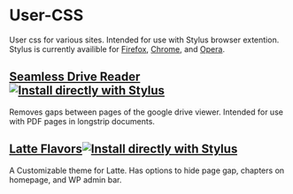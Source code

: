 # User-CSS
User css for various sites. Intended for use with Stylus browser extention.
Stylus is currently availible for [Firefox](https://addons.mozilla.org/en-US/firefox/addon/styl-us/), [Chrome](https://chrome.google.com/webstore/detail/stylus/clngdbkpkpeebahjckkjfobafhncgmne?hl=en), and [Opera](https://addons.opera.com/en/extensions/details/stylus/). 

## [Seamless Drive Reader ![Install directly with Stylus](https://img.shields.io/badge/Install%20directly%20with-Stylus-238b8b.svg)](https://raw.githubusercontent.com/Christopher-McGinnis/User-CSS/master/seamless-drive-reader.user.css)
Removes gaps between pages of the google drive viewer. Intended for use with PDF pages in longstrip documents.

## [Latte Flavors![Install directly with Stylus](https://img.shields.io/badge/Install%20directly%20with-Stylus-238b8b.svg)](https://raw.githubusercontent.com/Christopher-McGinnis/User-CSS/master/latte-theme.user.css)
A Customizable theme for Latte. Has options to hide page gap, chapters on homepage, and WP admin bar.
